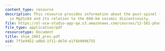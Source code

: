 ```yaml
---
content_type: resource
description: This resource provides information about the post-spinel transformation
  in Mg2SiO4 and its relation to the 660-km seismic discontinuity.
file: https://ol-ocw-studio-app-qa.s3.amazonaws.com/courses/12-581-phase-transitions-in-the-earths-interior-spring-2005/7f5e9452a8bd1f11d67de1f4b9096755_shim_2001_pres.pdf
file_type: application/pdf
resourcetype: Document
title: shim_2001_pres.pdf
uid: 7f5e9452-a8bd-1f11-d67d-e1f4b9096755
---
```

